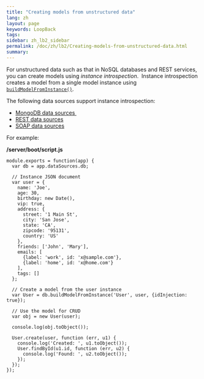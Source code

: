 ```yaml
---
title: "Creating models from unstructured data"
lang: zh
layout: page
keywords: LoopBack
tags:
sidebar: zh_lb2_sidebar
permalink: /doc/zh/lb2/Creating-models-from-unstructured-data.html
summary:
---
```


For unstructured data such as that in NoSQL databases and REST services, you can create models using _instance introspection_.  Instance introspection creates a model from a single model instance using [`buildModelFromInstance()`](http://apidocs.strongloop.com/loopback-datasource-juggler/#datasource-prototype-buildmodelfrominstance).  

The following data sources support instance introspection: 

*   [MongoDB data sources ](/doc/{{page.lang}}/lb2/MongoDB-connector.html)
*   [REST data sources](/doc/{{page.lang}}/lb2/REST-connector.html)
*   [SOAP data sources](/doc/{{page.lang}}/lb2/SOAP-connector.html)

For example:

**/server/boot/script.js**

```
module.exports = function(app) {
  var db = app.dataSources.db;

  // Instance JSON document
  var user = {
    name: 'Joe',
    age: 30,
    birthday: new Date(),
    vip: true,
    address: {
      street: '1 Main St',
      city: 'San Jose',
      state: 'CA',
      zipcode: '95131',
      country: 'US'
    },
    friends: ['John', 'Mary'],
    emails: [
      {label: 'work', id: 'x@sample.com'},
      {label: 'home', id: 'x@home.com'}
    ],
    tags: []
  };

  // Create a model from the user instance
  var User = db.buildModelFromInstance('User', user, {idInjection: true});

  // Use the model for CRUD
  var obj = new User(user);

  console.log(obj.toObject());

  User.create(user, function (err, u1) {
    console.log('Created: ', u1.toObject());
    User.findById(u1.id, function (err, u2) {
      console.log('Found: ', u2.toObject());
    });
  });
});
```
